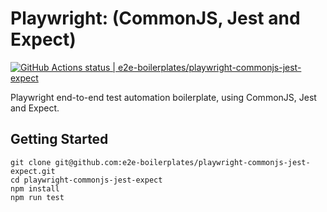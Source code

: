 # Playwright: (CommonJS, Jest and Expect)

[![GitHub Actions status | e2e-boilerplates/playwright-commonjs-jest-expect](https://github.com/e2e-boilerplates/playwright-commonjs-jest-expect/workflows/playwright-commonjs-jest-expect/badge.svg)](https://github.com/e2e-boilerplates/playwright-commonjs-jest-expect/actions?workflow=playwright-commonjs-jest-expect)

Playwright end-to-end test automation boilerplate, using CommonJS, Jest and Expect.

## Getting Started

    git clone git@github.com:e2e-boilerplates/playwright-commonjs-jest-expect.git
    cd playwright-commonjs-jest-expect
    npm install
    npm run test

